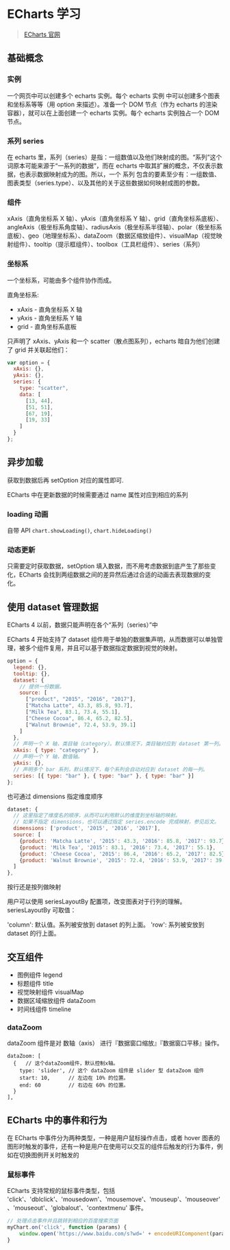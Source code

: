 # ECharts 学习

> [ECharts 官网](https://www.echartsjs.com/zh/tutorial.html#5%20%E5%88%86%E9%92%9F%E4%B8%8A%E6%89%8B%20ECharts)

## 基础概念

### 实例

一个网页中可以创建多个 echarts 实例。每个 echarts 实例 中可以创建多个图表和坐标系等等（用 option 来描述）。准备一个 DOM 节点（作为 echarts 的渲染容器），就可以在上面创建一个 echarts 实例。每个 echarts 实例独占一个 DOM 节点。

### 系列 series

在 echarts 里，系列（series）是指：一组数值以及他们映射成的图。“系列”这个词原本可能来源于“一系列的数据”，而在 echarts 中取其扩展的概念，不仅表示数据，也表示数据映射成为的图。所以，一个 系列 包含的要素至少有：一组数值、图表类型（series.type）、以及其他的关于这些数据如何映射成图的参数。

### 组件

xAxis（直角坐标系 X 轴）、yAxis（直角坐标系 Y 轴）、grid（直角坐标系底板）、angleAxis（极坐标系角度轴）、radiusAxis（极坐标系半径轴）、polar（极坐标系底板）、geo（地理坐标系）、dataZoom（数据区缩放组件）、visualMap（视觉映射组件）、tooltip（提示框组件）、toolbox（工具栏组件）、series（系列）

### 坐标系

一个坐标系，可能由多个组件协作而成。

直角坐标系:

- xAxis - 直角坐标系 X 轴
- yAxis - 直角坐标系 Y 轴
- grid - 直角坐标系底板

只声明了 xAxis、yAxis 和一个 scatter（散点图系列），echarts 暗自为他们创建了 grid 并关联起他们：

```js
var option = {
  xAxis: {},
  yAxis: {},
  series: {
    type: "scatter",
    data: [
      [13, 44],
      [51, 51],
      [67, 19],
      [19, 33]
    ]
  }
};
```

## 异步加载

获取到数据后再 setOption 对应的属性即可.

ECharts 中在更新数据的时候需要通过 name 属性对应到相应的系列

### loading 动画

自带 API `chart.showLoading()`, `chart.hideLoading()`

### 动态更新

只需要定时获取数据，setOption 填入数据，而不用考虑数据到底产生了那些变化，ECharts 会找到两组数据之间的差异然后通过合适的动画去表现数据的变化。

## 使用 dataset 管理数据

ECharts 4 以前，数据只能声明在各个“系列（series）”中

ECharts 4 开始支持了 dataset 组件用于单独的数据集声明，从而数据可以单独管理，被多个组件复用，并且可以基于数据指定数据到视觉的映射。

```js
option = {
  legend: {},
  tooltip: {},
  dataset: {
    // 提供一份数据。
    source: [
      ["product", "2015", "2016", "2017"],
      ["Matcha Latte", 43.3, 85.8, 93.7],
      ["Milk Tea", 83.1, 73.4, 55.1],
      ["Cheese Cocoa", 86.4, 65.2, 82.5],
      ["Walnut Brownie", 72.4, 53.9, 39.1]
    ]
  },
  // 声明一个 X 轴，类目轴（category）。默认情况下，类目轴对应到 dataset 第一列。
  xAxis: { type: "category" },
  // 声明一个 Y 轴，数值轴。
  yAxis: {},
  // 声明多个 bar 系列，默认情况下，每个系列会自动对应到 dataset 的每一列。
  series: [{ type: "bar" }, { type: "bar" }, { type: "bar" }]
};
```

也可通过 dimensions 指定维度顺序

```js
dataset: {
  // 这里指定了维度名的顺序，从而可以利用默认的维度到坐标轴的映射。
  // 如果不指定 dimensions，也可以通过指定 series.encode 完成映射，参见后文。
  dimensions: ['product', '2015', '2016', '2017'],
  source: [
    {product: 'Matcha Latte', '2015': 43.3, '2016': 85.8, '2017': 93.7},
    {product: 'Milk Tea', '2015': 83.1, '2016': 73.4, '2017': 55.1},
    {product: 'Cheese Cocoa', '2015': 86.4, '2016': 65.2, '2017': 82.5},
    {product: 'Walnut Brownie', '2015': 72.4, '2016': 53.9, '2017': 39.1}
  ]
},
```

按行还是按列做映射

用户可以使用 seriesLayoutBy 配置项，改变图表对于行列的理解。seriesLayoutBy 可取值：

'column': 默认值。系列被安放到 dataset 的列上面。
'row': 系列被安放到 dataset 的行上面。

## 交互组件

- 图例组件 legend
- 标题组件 title
- 视觉映射组件 visualMap
- 数据区域缩放组件 dataZoom
- 时间线组件 timeline

### dataZoom

dataZoom 组件是对 数轴（axis） 进行『数据窗口缩放』『数据窗口平移』操作。

```
dataZoom: [
  {   // 这个dataZoom组件，默认控制x轴。
    type: 'slider', // 这个 dataZoom 组件是 slider 型 dataZoom 组件
    start: 10,      // 左边在 10% 的位置。
    end: 60         // 右边在 60% 的位置。
  }
],
```

## ECharts 中的事件和行为

在 ECharts 中事件分为两种类型，一种是用户鼠标操作点击，或者 hover 图表的图形时触发的事件，还有一种是用户在使用可以交互的组件后触发的行为事件，例如在切换图例开关时触发的

### 鼠标事件

ECharts 支持常规的鼠标事件类型，包括 'click'、'dblclick'、'mousedown'、'mousemove'、'mouseup'、'mouseover'、'mouseout'、'globalout'、'contextmenu' 事件。

```js
// 处理点击事件并且跳转到相应的百度搜索页面
myChart.on('click', function (params) {
    window.open('https://www.baidu.com/s?wd=' + encodeURIComponent(params.name));
}
```
